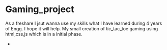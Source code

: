 # Gaming_project
As a freshare I jsut wanna use my skills what I have learned during 4 years of Engg. I hope it will help.
My small creation of tic_tac_toe gaming using html,css,js which is in a initial phase.

-
